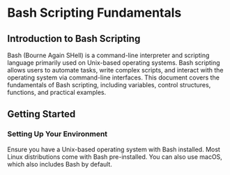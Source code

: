 # Bash Scripting Fundamentals
## Introduction to Bash Scripting
Bash (Bourne Again SHell) is a command-line interpreter and scripting language primarily used on Unix-based operating systems. Bash scripting allows users to automate tasks, write complex scripts, and interact with the operating system via command-line interfaces. This document covers the fundamentals of Bash scripting, including variables, control structures, functions, and practical examples.

## Getting Started

### Setting Up Your Environment
Ensure you have a Unix-based operating system with Bash installed. Most Linux distributions come with Bash pre-installed. You can also use macOS, which also includes Bash by default.



















